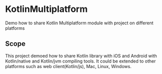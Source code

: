 # KotlinMultiplatform
Demo how to share Kotlin Multiplatform module with project on different platforms
## Scope
This project demoed how to share Kotlin library with iOS and Android with Kotlin/native and Kotlin/jvm compiling tools. It could be extended to other platforms such as web client(Kotlin/js), Mac, Linux, Windows.
